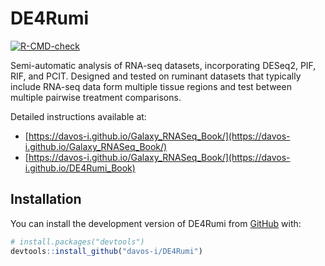 
<!-- README.md is generated from README.Rmd. Please edit that file -->

# DE4Rumi

<!-- badges: start -->

[![R-CMD-check](https://github.com/davos-i/DE4Rumi/workflows/R-CMD-check/badge.svg)](https://github.com/davos-i/DE4Rumi/actions)
<!-- badges: end -->

Semi-automatic analysis of RNA-seq datasets, incorporating DESeq2, PIF, RIF, and PCIT. Designed and tested on ruminant datasets that typically include RNA-seq data form multiple tissue regions and test between multiple pairwise treatment comparisons.

Detailed instructions available at:

- [https://davos-i.github.io/Galaxy_RNASeq_Book/](https://davos-i.github.io/Galaxy_RNASeq_Book/)
- [https://davos-i.github.io/Galaxy_RNASeq_Book/](https://davos-i.github.io/DE4Rumi_Book)

## Installation

You can install the development version of DE4Rumi from
[GitHub](https://github.com/) with:

``` r
# install.packages("devtools")
devtools::install_github("davos-i/DE4Rumi")
```
